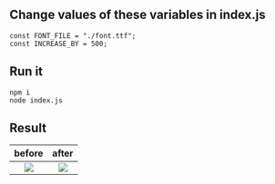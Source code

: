Change values of these variables in index.js
------------
    const FONT_FILE = "./font.ttf";
    const INCREASE_BY = 500;

Run it
------------
    npm i
    node index.js

Result
------------

before            |  after
:-------------------------:|:-------------------------:
![](https://user-images.githubusercontent.com/33498670/172507668-1057015f-e419-4329-9d68-35346f2de2d2.png)  |  ![](https://user-images.githubusercontent.com/33498670/172507943-015e3edb-92be-47b8-89c7-1bead3f85dec.png)
